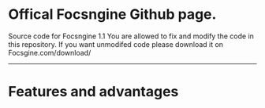 # Offical Focsngine Github page. 
Source code for Focsngine 1.1
You are allowed to fix and modify the code in this repository.
If you want unmodifed code please download it on Focsgine.com/download/ 
_______________________________________________________________________
# Features and advantages
